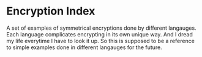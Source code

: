 # Encryption Index

A set of examples of symmetrical encryptions done by different langauges. Each language complicates encrypting in its own unique way. And I dread my life everytime I have to look it up. So this is supposed to be a reference to simple examples done in different langauges for the future.